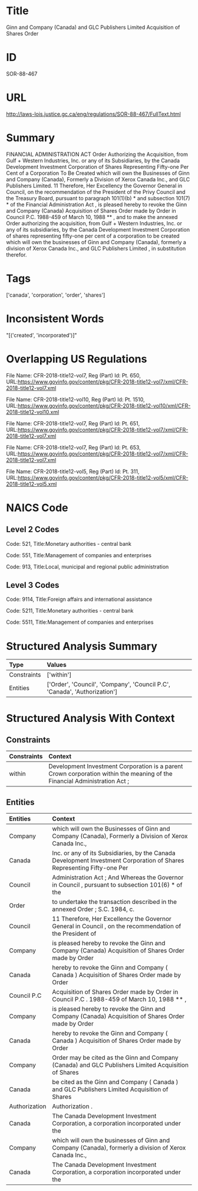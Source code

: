 # Title
Ginn and Company (Canada) and GLC Publishers Limited Acquisition of Shares Order


# ID
SOR-88-467

# URL
http://laws-lois.justice.gc.ca/eng/regulations/SOR-88-467/FullText.html


# Summary
FINANCIAL ADMINISTRATION ACT Order Authorizing the Acquisition, from Gulf + Western Industries, Inc. or any of its Subsidiaries, by the Canada Development Investment Corporation of Shares Representing Fifty-one Per Cent of a Corporation To Be Created which will own the Businesses of Ginn and Company (Canada), Formerly a Division of Xerox Canada Inc., and GLC Publishers Limited.
11 Therefore, Her Excellency the Governor General in Council, on the recommendation of the President of the Privy Council and the Treasury Board, pursuant to paragraph 101(1)(b) *  and subsection 101(7) *  of the  Financial Administration Act , is pleased hereby to revoke the  Ginn and Company (Canada) Acquisition of Shares Order  made by Order in Council P.C. 1988-459 of March 10, 1988 ** , and to make the annexed  Order authorizing the acquisition, from Gulf + Western Industries, Inc. or any of its subsidiaries, by the Canada Development Investment Corporation of shares representing fifty-one per cent of a corporation to be created which will own the businesses of Ginn and Company (Canada), formerly a division of Xerox Canada Inc., and GLC Publishers Limited , in substitution therefor.


# Tags
['canada', 'corporation', 'order', 'shares']


# Inconsistent Words
"[('created', 'incorporated')]"


# Overlapping US Regulations
File Name: CFR-2018-title12-vol7, Reg (Part) Id: Pt. 650, URL:https://www.govinfo.gov/content/pkg/CFR-2018-title12-vol7/xml/CFR-2018-title12-vol7.xml

File Name: CFR-2018-title12-vol10, Reg (Part) Id: Pt. 1510, URL:https://www.govinfo.gov/content/pkg/CFR-2018-title12-vol10/xml/CFR-2018-title12-vol10.xml

File Name: CFR-2018-title12-vol7, Reg (Part) Id: Pt. 651, URL:https://www.govinfo.gov/content/pkg/CFR-2018-title12-vol7/xml/CFR-2018-title12-vol7.xml

File Name: CFR-2018-title12-vol7, Reg (Part) Id: Pt. 653, URL:https://www.govinfo.gov/content/pkg/CFR-2018-title12-vol7/xml/CFR-2018-title12-vol7.xml

File Name: CFR-2018-title12-vol5, Reg (Part) Id: Pt. 311, URL:https://www.govinfo.gov/content/pkg/CFR-2018-title12-vol5/xml/CFR-2018-title12-vol5.xml




# NAICS Code
## Level 2 Codes
Code: 521, Title:Monetary authorities - central bank

Code: 551, Title:Management of companies and enterprises

Code: 913, Title:Local, municipal and regional public administration




## Level 3 Codes
Code: 9114, Title:Foreign affairs and international assistance

Code: 5211, Title:Monetary authorities - central bank

Code: 5511, Title:Management of companies and enterprises







# Structured Analysis Summary
| Type        | Values                                                                    |
|:------------|:--------------------------------------------------------------------------|
| Constraints | ['within']                                                                |
| Entities    | ['Order', 'Council', 'Company', 'Council P.C', 'Canada', 'Authorization'] |


# Structured Analysis With Context
 


## Constraints
| Constraints   | Context                                                                                                                   |
|:--------------|:--------------------------------------------------------------------------------------------------------------------------|
| within        | Development Investment Corporation is a parent Crown corporation within the meaning of the Financial Administration Act ; |


## Entities
| Entities      | Context                                                                                                                |
|:--------------|:-----------------------------------------------------------------------------------------------------------------------|
| Company       | which will own the Businesses of Ginn and Company (Canada), Formerly a Division of Xerox Canada Inc.,                  |
| Canada        | Inc. or any of its Subsidiaries, by the Canada Development Investment Corporation of Shares Representing Fifty-one Per |
| Council       | Administration Act ; And Whereas the Governor in Council , pursuant to subsection 101(6) * of the                      |
| Order         | to undertake the transaction described in the annexed Order ; S.C. 1984, c.                                            |
| Council       | 11 Therefore, Her Excellency the Governor General in  Council , on the recommendation of the President of              |
| Company       | is pleased hereby to revoke the Ginn and Company (Canada) Acquisition of Shares Order made by Order                    |
| Canada        | hereby to revoke the Ginn and Company ( Canada ) Acquisition of Shares Order made by Order                             |
| Council P.C   | Acquisition of Shares Order made by Order in Council P.C . 1988-459 of March 10, 1988 ** ,                             |
| Company       | is pleased hereby to revoke the Ginn and Company (Canada) Acquisition of Shares Order made by Order                    |
| Canada        | hereby to revoke the Ginn and Company ( Canada ) Acquisition of Shares Order made by Order                             |
| Company       | Order may be cited as the Ginn and Company (Canada) and GLC Publishers Limited Acquisition of Shares                   |
| Canada        | be cited as the Ginn and Company ( Canada ) and GLC Publishers Limited Acquisition of Shares                           |
| Authorization | Authorization .                                                                                                        |
| Canada        | The  Canada Development Investment Corporation, a corporation incorporated under the                                   |
| Company       | which will own the businesses of Ginn and Company (Canada), formerly a division of Xerox Canada Inc.,                  |
| Canada        | The  Canada Development Investment Corporation, a corporation incorporated under the                                   |


